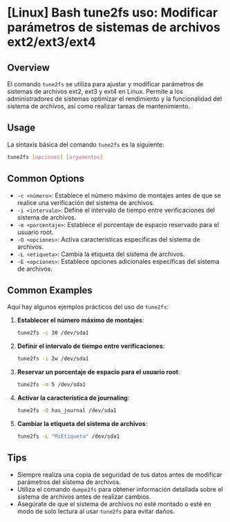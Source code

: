 # [Linux] Bash tune2fs uso: Modificar parámetros de sistemas de archivos ext2/ext3/ext4

## Overview
El comando `tune2fs` se utiliza para ajustar y modificar parámetros de sistemas de archivos ext2, ext3 y ext4 en Linux. Permite a los administradores de sistemas optimizar el rendimiento y la funcionalidad del sistema de archivos, así como realizar tareas de mantenimiento.

## Usage
La sintaxis básica del comando `tune2fs` es la siguiente:

```bash
tune2fs [opciones] [argumentos]
```

## Common Options
- `-c <número>`: Establece el número máximo de montajes antes de que se realice una verificación del sistema de archivos.
- `-i <intervalo>`: Define el intervalo de tiempo entre verificaciones del sistema de archivos.
- `-m <porcentaje>`: Establece el porcentaje de espacio reservado para el usuario root.
- `-O <opciones>`: Activa características específicas del sistema de archivos.
- `-L <etiqueta>`: Cambia la etiqueta del sistema de archivos.
- `-E <opciones>`: Establece opciones adicionales específicas del sistema de archivos.

## Common Examples
Aquí hay algunos ejemplos prácticos del uso de `tune2fs`:

1. **Establecer el número máximo de montajes**:
   ```bash
   tune2fs -c 30 /dev/sda1
   ```

2. **Definir el intervalo de tiempo entre verificaciones**:
   ```bash
   tune2fs -i 2w /dev/sda1
   ```

3. **Reservar un porcentaje de espacio para el usuario root**:
   ```bash
   tune2fs -m 5 /dev/sda1
   ```

4. **Activar la característica de journaling**:
   ```bash
   tune2fs -O has_journal /dev/sda1
   ```

5. **Cambiar la etiqueta del sistema de archivos**:
   ```bash
   tune2fs -L "MiEtiqueta" /dev/sda1
   ```

## Tips
- Siempre realiza una copia de seguridad de tus datos antes de modificar parámetros del sistema de archivos.
- Utiliza el comando `dumpe2fs` para obtener información detallada sobre el sistema de archivos antes de realizar cambios.
- Asegúrate de que el sistema de archivos no esté montado o esté en modo de solo lectura al usar `tune2fs` para evitar daños.